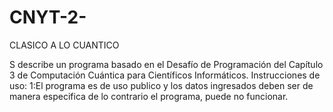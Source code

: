 # CNYT-2-
CLASICO A LO CUANTICO

S describe un programa basado en el Desafío de Programación del Capítulo 3 de Computación Cuántica para Científicos Informáticos.
Instrucciones de uso: 
1:El programa es de uso publico y los datos ingresados deben ser de manera especifica de lo contrario el programa, puede no funcionar.
